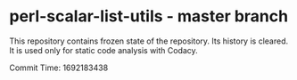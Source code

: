 # perl-scalar-list-utils - master branch

This repository contains frozen state of the repository.
Its history is cleared. It is used only for static code
analysis with Codacy.

Commit Time: 1692183438